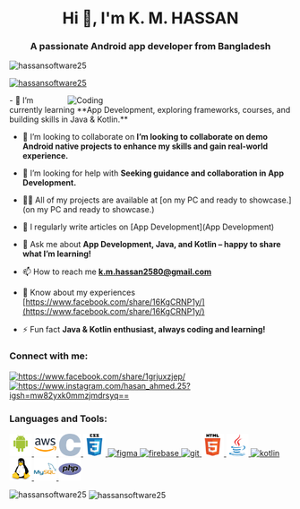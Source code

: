 <h1 align="center">Hi 👋, I'm K. M. HASSAN</h1>
<h3 align="center">A passionate Android app developer from Bangladesh</h3>
<p align="left"> <img src="https://komarev.com/ghpvc/?username=hassansoftware25&label=Profile%20views&color=0e75b6&style=flat" alt="hassansoftware25" /> </p>

<p align="left"> <a href="https://github.com/ryo-ma/github-profile-trophy"><img src="https://github-profile-trophy.vercel.app/?username=hassansoftware25" alt="hassansoftware25" /></a> </p>

<img align="right" alt="Coding" width="400" src="https://github.com/k-m-hassanappdev/devhassan/blob/main/gif3.gif">
- 🌱 I’m currently learning **App Development, exploring frameworks, courses, and building skills in Java & Kotlin.**

- 👯 I’m looking to collaborate on **I’m looking to collaborate on demo Android native projects to enhance my skills and gain real-world experience.**

- 🤝 I’m looking for help with **Seeking guidance and collaboration in App Development.**

- 👨‍💻 All of my projects are available at [on my PC and ready to showcase.](on my PC and ready to showcase.)

- 📝 I regularly write articles on [App Development](App Development)

- 💬 Ask me about **App Development, Java, and Kotlin – happy to share what I’m learning!**

- 📫 How to reach me **k.m.hassan2580@gmail.com**

- 📄 Know about my experiences [https://www.facebook.com/share/16KgCRNP1y/](https://www.facebook.com/share/16KgCRNP1y/)

- ⚡ Fun fact **Java & Kotlin enthusiast, always coding and learning!**

<h3 align="left">Connect with me:</h3>
<p align="left">
<a href="https://www.facebook.com/kmhassan1234" target="blank"><img align="center" src="https://raw.githubusercontent.com/rahuldkjain/github-profile-readme-generator/master/src/images/icons/Social/facebook.svg" alt="https://www.facebook.com/share/1grjuxzjep/" height="30" width="40" /></a>
<a href="https://www.instagram.com/hasan_ahmed.25" target="blank"><img align="center" src="https://raw.githubusercontent.com/rahuldkjain/github-profile-readme-generator/master/src/images/icons/Social/instagram.svg" alt="https://www.instagram.com/hasan_ahmed.25?igsh=mw82yxk0mmzjmdrsyq==" height="30" width="40" /></a>
</p>

<h3 align="left">Languages and Tools:</h3>
<p align="left"> <a href="https://developer.android.com" target="_blank" rel="noreferrer"> <img src="https://raw.githubusercontent.com/devicons/devicon/master/icons/android/android-original-wordmark.svg" alt="android" width="40" height="40"/> </a> <a href="https://aws.amazon.com" target="_blank" rel="noreferrer"> <img src="https://raw.githubusercontent.com/devicons/devicon/master/icons/amazonwebservices/amazonwebservices-original-wordmark.svg" alt="aws" width="40" height="40"/> </a> <a href="https://www.cprogramming.com/" target="_blank" rel="noreferrer"> <img src="https://raw.githubusercontent.com/devicons/devicon/master/icons/c/c-original.svg" alt="c" width="40" height="40"/> </a> <a href="https://www.w3schools.com/css/" target="_blank" rel="noreferrer"> <img src="https://raw.githubusercontent.com/devicons/devicon/master/icons/css3/css3-original-wordmark.svg" alt="css3" width="40" height="40"/> </a> <a href="https://www.figma.com/" target="_blank" rel="noreferrer"> <img src="https://www.vectorlogo.zone/logos/figma/figma-icon.svg" alt="figma" width="40" height="40"/> </a> <a href="https://firebase.google.com/" target="_blank" rel="noreferrer"> <img src="https://www.vectorlogo.zone/logos/firebase/firebase-icon.svg" alt="firebase" width="40" height="40"/> </a> <a href="https://git-scm.com/" target="_blank" rel="noreferrer"> <img src="https://www.vectorlogo.zone/logos/git-scm/git-scm-icon.svg" alt="git" width="40" height="40"/> </a> <a href="https://www.w3.org/html/" target="_blank" rel="noreferrer"> <img src="https://raw.githubusercontent.com/devicons/devicon/master/icons/html5/html5-original-wordmark.svg" alt="html5" width="40" height="40"/> </a> <a href="https://www.java.com" target="_blank" rel="noreferrer"> <img src="https://raw.githubusercontent.com/devicons/devicon/master/icons/java/java-original.svg" alt="java" width="40" height="40"/> </a> <a href="https://kotlinlang.org" target="_blank" rel="noreferrer"> <img src="https://www.vectorlogo.zone/logos/kotlinlang/kotlinlang-icon.svg" alt="kotlin" width="40" height="40"/> </a> <a href="https://www.linux.org/" target="_blank" rel="noreferrer"> <img src="https://raw.githubusercontent.com/devicons/devicon/master/icons/linux/linux-original.svg" alt="linux" width="40" height="40"/> </a> <a href="https://www.mysql.com/" target="_blank" rel="noreferrer"> <img src="https://raw.githubusercontent.com/devicons/devicon/master/icons/mysql/mysql-original-wordmark.svg" alt="mysql" width="40" height="40"/> </a> <a href="https://www.php.net" target="_blank" rel="noreferrer"> <img src="https://raw.githubusercontent.com/devicons/devicon/master/icons/php/php-original.svg" alt="php" width="40" height="40"/> </a> </p>

<p><img align="left" src="https://github-readme-stats.vercel.app/api/top-langs?username=hassansoftware25&show_icons=true&locale=en&layout=compact" alt="hassansoftware25" /></p>

<p>&nbsp;<img align="center" src="https://github-readme-stats.vercel.app/api?username=hassansoftware25&show_icons=true&locale=en" alt="hassansoftware25" /></p>
